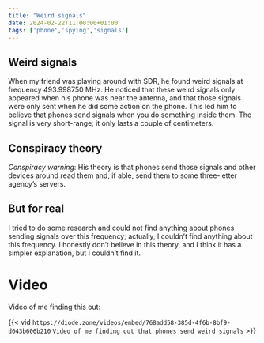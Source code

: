 ```yaml
---
title: "Weird signals"
date: 2024-02-22T11:00:00+01:00
tags: ['phone','spying','signals']
---
```


## Weird signals
When my friend was playing around with SDR, he found weird signals at frequency 493.998750 MHz. He noticed that these weird signals only appeared when his phone was near the antenna, and that those signals were only sent when he did some action on the phone. This led him to believe that phones send signals when you do something inside them. The signal is very short-range; it only lasts a couple of centimeters.

## Conspiracy theory
*Conspiracy warning*: His theory is that phones send those signals and other devices around read them and, if able, send them to some three-letter agency’s servers.

## But for real
I tried to do some research and could not find anything about phones sending signals over this frequency; actually, I couldn’t find anything about this frequency. I honestly don’t believe in this theory, and I think it has a simpler explanation, but I couldn’t find it.

# Video
Video of me finding this out:

{{< vid `https://diode.zone/videos/embed/768add58-385d-4f6b-8bf9-d043b606b210` `Video of me finding out that phones send weird signals` >}}
